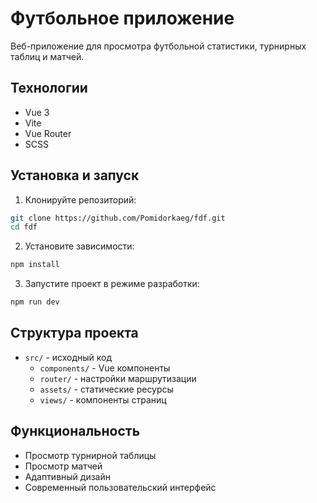 # Футбольное приложение

Веб-приложение для просмотра футбольной статистики, турнирных таблиц и матчей.

## Технологии

- Vue 3
- Vite
- Vue Router
- SCSS

## Установка и запуск

1. Клонируйте репозиторий:
```bash
git clone https://github.com/Pomidorkaeg/fdf.git
cd fdf
```

2. Установите зависимости:
```bash
npm install
```

3. Запустите проект в режиме разработки:
```bash
npm run dev
```

## Структура проекта

- `src/` - исходный код
  - `components/` - Vue компоненты
  - `router/` - настройки маршрутизации
  - `assets/` - статические ресурсы
  - `views/` - компоненты страниц

## Функциональность

- Просмотр турнирной таблицы
- Просмотр матчей
- Адаптивный дизайн
- Современный пользовательский интерфейс 